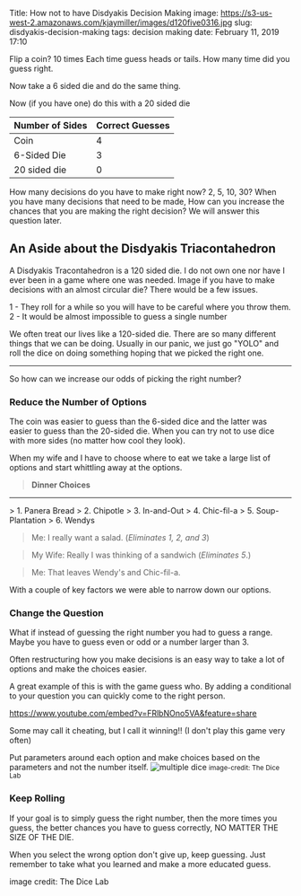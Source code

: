 Title: How not to have Disdyakis Decision Making
image: https://s3-us-west-2.amazonaws.com/kjaymiller/images/d120five0316.jpg
slug: disdyakis-decision-making
tags: decision making
date: February 11, 2019 17:10

Flip a coin? 10 times
Each time guess heads or tails. How many time did you guess right. 

Now take a 6 sided die and do the same thing. 

Now (if you have one) do this with a 20 sided die

| Number of Sides | Correct Guesses |
|---|---|
| Coin | 4 |
| 6-Sided Die | 3 |
| 20 sided die | 0 |

How many decisions do you have to make right now? 2, 5, 10, 30? When you have many decisions that need to be made, How can you increase the chances that you are making the right decision? We will answer this question later.

## An Aside about the Disdyakis Triacontahedron
A Disdyakis Tracontahedron is a 120 sided die. I do not own one nor have I ever been in a game where one was needed. Image if you have to make decisions with an almost circular die? There would be a few issues. 

1 - They roll for a while so you will have to be careful where you throw them.
2 - It would be almost impossible to guess a single number

We often treat our lives like a 120-sided die. There are so many different things that we can be doing. Usually in our panic, we just go "YOLO" and roll the dice on doing something hoping that we picked the right one.

<hr> 
So how can we increase our odds of picking the right number?

### Reduce the Number of Options
The coin was easier to guess than the 6-sided dice and the latter was easier to guess than the 20-sided die. When you can try not to use dice with more sides (no matter how cool they look). 

When my wife and I have to choose where to eat we take a large list of options and start whittling away at the options.


> **Dinner Choices**
<hr>
> 1. Panera Bread
> 2. Chipotle
> 3. In-and-Out
> 4. Chic-fil-a
> 5. Soup-Plantation
> 6. Wendys


> Me: I really want a salad.  (*Eliminates 1, 2, and 3*) 

> My Wife:  Really I was thinking of a sandwich (*Eliminates 5*.)

> Me: That leaves Wendy's and Chic-fil-a. 

With a couple of key factors we were able to narrow down our options. 

### Change the Question
What if instead of guessing the right number you had to guess a range. Maybe you have to guess even or odd or a number larger than 3.

Often restructuring how you make decisions is an easy way to take a lot of options and make the choices easier.

A great example of this is with the game guess who. By adding a conditional to your question you can quickly come to the right person.  

https://www.youtube.com/embed?v=FRlbNOno5VA&feature=share

Some may call it cheating, but I call it winning!! (I don't play this game very often)

Put parameters around each option and make choices based on the parameters and not the number itself. 
![multiple dice](https://kjaymiller.s3-us-west-2.amazonaws.com/images/61pQmLk-ZBL._SL1000_.jpg)
<small>image-credit: The Dice Lab</small>

### Keep Rolling
If your goal is to simply guess the right number, then the more times you guess, the better chances you have to guess correctly, NO MATTER THE SIZE OF THE DIE. 

When you select the wrong option don't give up, keep guessing. Just remember to take what you learned and make a more educated guess. 

image credit: The Dice Lab

